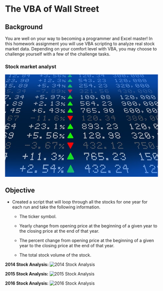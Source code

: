 

# The VBA of Wall Street

## Background

You are well on your way to becoming a programmer and Excel master! In this homework assignment you will use VBA scripting to analyze real stock market data. Depending on your comfort level with VBA, you may choose to challenge yourself with a few of the challenge tasks.


### Stock market analyst

![stock Market](Images/stockmarket.jpg)

## Objective

* Created a script that will loop through all the stocks for one year for each run and take the following information.

  * The ticker symbol.

  * Yearly change from opening price at the beginning of a given year to the closing price at the end of that year.

  * The percent change from opening price at the beginning of a given year to the closing price at the end of that year.

  * The total stock volume of the stock.


<b>2014 Stock Analysis:</b>
<img src="https://github.com/ZenAcar/VBAStocks/blob/master/vba_2014.png" alt="2014 Stock Analysis">

<b>2015 Stock Analysis:</b>
<img src="https://github.com/ZenAcar/VBAStocks/blob/master/vba_2015.png" alt="2015 Stock Analysis">

<b>2016 Stock Analysis:</b>
<img src="https://github.com/ZenAcar/VBAStocks/blob/master/vba_2016.png" alt="2016 Stock Analysis">
